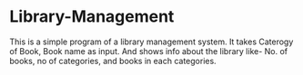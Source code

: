 # Library-Management
This is a simple program of a library management system.
It takes Caterogy of Book, Book name as input.
And shows info about the library like-
        No. of books, no of categories, and books in each categories.
